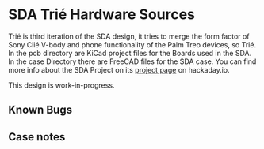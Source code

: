 # SDA Trié Hardware Sources
Trié is third iteration of the SDA design, it tries to merge the form factor of Sony Clié V-body and phone functionality of the Palm Treo devices, so Trié. In the pcb directory are KiCad project files for the Boards used in the SDA. In the case Directory there are FreeCAD files for the SDA case. You can find more info about the SDA Project on its [project page](https://hackaday.io/project/35165-sda-the-best-new-pda) on hackaday.io.

This design is work-in-progress.

## Known Bugs

## Case notes

